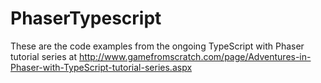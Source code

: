 PhaserTypescript
================

These are the code examples from the ongoing TypeScript with Phaser tutorial series at http://www.gamefromscratch.com/page/Adventures-in-Phaser-with-TypeScript-tutorial-series.aspx
